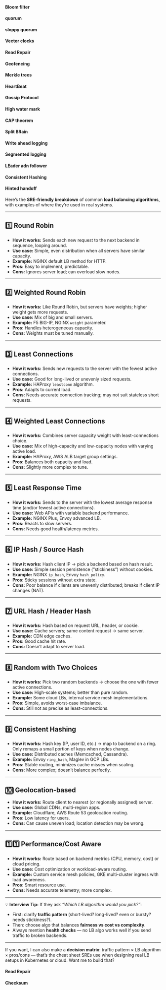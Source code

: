 #### Bloom filter

#### quorum

#### sloppy quorum


#### Vector clocks

#### Read Repair

#### Geofencing

#### Merkle trees

#### HeartBeat

#### Gossip Protocol


#### High water mark


#### CAP theorem


#### Split BRain


#### Write ahead logging

#### Segmented logging


#### LEader adn follower

#### Consistent Hashing


#### Hinted handoff




Here’s the **SRE-friendly breakdown** of common **load balancing algorithms**, with examples of where they’re used in real systems.

---

## **1️⃣ Round Robin**

* **How it works:** Sends each new request to the next backend in sequence, looping around.
* **Use case:** Simple, even distribution when all servers have similar capacity.
* **Example:** NGINX default LB method for HTTP.
* **Pros:** Easy to implement, predictable.
* **Cons:** Ignores server load; can overload slow nodes.

---

## **2️⃣ Weighted Round Robin**

* **How it works:** Like Round Robin, but servers have weights; higher weight gets more requests.
* **Use case:** Mix of big and small servers.
* **Example:** F5 BIG-IP, NGINX `weight` parameter.
* **Pros:** Handles heterogeneous capacity.
* **Cons:** Weights must be tuned manually.

---

## **3️⃣ Least Connections**

* **How it works:** Sends new requests to the server with the fewest active connections.
* **Use case:** Good for long-lived or unevenly sized requests.
* **Example:** HAProxy `leastconn` algorithm.
* **Pros:** Adapts to current load.
* **Cons:** Needs accurate connection tracking; may not suit stateless short requests.

---

## **4️⃣ Weighted Least Connections**

* **How it works:** Combines server capacity weight with least-connections choice.
* **Use case:** Mix of high-capacity and low-capacity nodes with varying active load.
* **Example:** HAProxy, AWS ALB target group settings.
* **Pros:** Balances both capacity and load.
* **Cons:** Slightly more complex to tune.

---

## **5️⃣ Least Response Time**

* **How it works:** Sends to the server with the lowest average response time (and/or fewest active connections).
* **Use case:** Web APIs with variable backend performance.
* **Example:** NGINX Plus, Envoy advanced LB.
* **Pros:** Reacts to slow servers.
* **Cons:** Needs good health/latency metrics.

---

## **6️⃣ IP Hash / Source Hash**

* **How it works:** Hash client IP → pick a backend based on hash result.
* **Use case:** Simple session persistence (“stickiness”) without cookies.
* **Example:** NGINX `ip_hash`, Envoy `hash_policy`.
* **Pros:** Sticky sessions without extra state.
* **Cons:** Poor balance if clients are unevenly distributed; breaks if client IP changes (NAT).

---

## **7️⃣ URL Hash / Header Hash**

* **How it works:** Hash based on request URL, header, or cookie.
* **Use case:** Cache servers; same content request → same server.
* **Example:** CDN edge caches.
* **Pros:** Good cache hit rate.
* **Cons:** Doesn’t adapt to server load.

---

## **8️⃣ Random with Two Choices**

* **How it works:** Pick two random backends → choose the one with fewer active connections.
* **Use case:** High-scale systems; better than pure random.
* **Example:** Some cloud LBs, internal service mesh implementations.
* **Pros:** Simple, avoids worst-case imbalance.
* **Cons:** Still not as precise as least-connections.

---

## **9️⃣ Consistent Hashing**

* **How it works:** Hash key (IP, user ID, etc.) → map to backend on a ring. Only remaps a small portion of keys when nodes change.
* **Use case:** Distributed caches (Memcached, Cassandra).
* **Example:** Envoy `ring_hash`, Maglev in GCP LBs.
* **Pros:** Stable routing, minimizes cache misses when scaling.
* **Cons:** More complex; doesn’t balance perfectly.

---

## **🔟 Geolocation-based**

* **How it works:** Route client to nearest (or regionally assigned) server.
* **Use case:** Global CDNs, multi-region apps.
* **Example:** Cloudflare, AWS Route 53 geolocation routing.
* **Pros:** Low latency for users.
* **Cons:** Can cause uneven load; location detection may be wrong.

---

## **1️⃣1️⃣ Performance/Cost Aware**

* **How it works:** Route based on backend metrics (CPU, memory, cost) or cloud pricing.
* **Use case:** Cost optimization or workload-aware routing.
* **Example:** Custom service mesh policies, GKE multi-cluster ingress with load awareness.
* **Pros:** Smart resource use.
* **Cons:** Needs accurate telemetry; more complex.

---

💡 **Interview Tip:**
If they ask *“Which LB algorithm would you pick?”*:

* First: clarify **traffic pattern** (short-lived? long-lived? even or bursty? needs stickiness?).
* Then: choose algo that balances **fairness vs cost vs complexity**.
* Always mention **health checks** — no LB algo works well if you send traffic to broken backends.

---

If you want, I can also make a **decision matrix**: traffic pattern × LB algorithm × pros/cons — that’s the cheat sheet SREs use when designing real LB setups in Kubernetes or cloud.
Want me to build that?


#### Read Repair

#### Checksum
